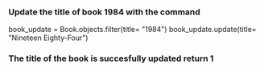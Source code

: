 ### Update the title of book 1984 with the command

book_update = Book.objects.filter(title= "1984")
book_update.update(title= "Nineteen Eighty-Four")

### The title of the book is succesfully updated return 1
